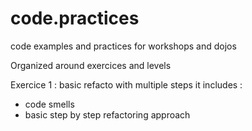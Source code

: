 # code.practices
code examples and practices for workshops and dojos

Organized around exercices and levels

Exercice 1 : basic refacto with multiple steps
it includes : 
- code smells
- basic step by step refactoring approach
